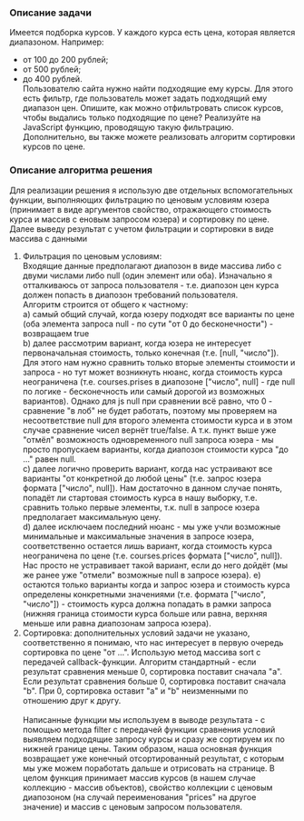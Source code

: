 ### Описание задачи

Имеется подборка курсов. У каждого курса есть цена, которая является диапазоном.
Например:

-   от 100 до 200 рублей;
-   от 500 рублей;
-   до 400 рублей. <br>
    Пользователю сайта нужно найти подходящие ему курсы. Для этого есть фильтр, где пользователь может задать подходящий ему диапазон цен.
    Опишите, как можно отфильтровать список курсов, чтобы выдались только подходящие по цене? Реализуйте на JavaScript функцию, проводящую такую фильтрацию.
    Дополнительно, вы также можете реализовать алгоритм сортировки курсов по цене.

### Описание алгоритма решения

Для реализации решения я использую две отдельных вспомогательных функции, выполняющих фильтрацию по ценовым условиям юзера (принимает в виде аргументов свойство, отражающего стоимость курса и массив с еновым запросом юзера) и сортировку по цене. Далее выведу результат с учетом фильтрации и сортировки в виде массива с данными<br/>

1. Фильтрация по ценовым условиям: <br/>
   Входящие данные предполагают диапозон в виде массива либо с двуми числами либо null (один элемент или оба). Изначально я отталкиваюсь от запроса пользователя - т.е. диапозон цен курса должен попасть в диапозон требований пользователя.<br/>
   Алгоритм строится от общего к частному:<br/>
   a) самый общий случай, когда юзеру подходят все варианты по цене (оба элемента запроса null - по сути "от 0 до бесконечности") - возвращаем true <br/>
   b) далее рассмотрим вариант, когда юзера не интересует первоначальная стоимость, только конечная (т.е. [null, "число"]). Для этого нам нужно сравнить только вторые элементы стоимости и запроса - но тут может возникнуть нюанс, когда стоимость курса неограничена (т.е. courses.prises в диапозоне ["число", null] - где null по логике - бесконечность или самый дорогой из возможных вариантов). Однако для js null при сравнении всё равно, что 0 - сравнение "в лоб" не будет работать, поэтому мы проверяем на несоответствие null для второго элемента стоимости курса и в этом случае сравнение чисел вернёт true/false. А т.к. пункт выше уже "отмёл" возможность одновременного null запроса юзера - мы просто пропускаем варианты, когда диапозон стоимости курса "до ..." равен null. <br/>
   c) далее логично проверить вариант, когда нас устраивают все варианты "от конкретной до любой цены" (т.е. запрос юзера формата ["число", null]). Нам достаточно в данном случае понять, попадёт ли стартовая стоимость курса в нашу выборку, т.е. сравнить только первые элементы, т.к. null в запросе юзера предполагает максимальную цену. <br/>
   d) далее исключаем последний нюанс - мы уже учли возможные минимальные и максимальные значения в запросе юзера, соответственно остается лишь вариант, когда стоимость курса неограничена по цене (т.е. courses.prices формата ["число", null]). Нас просто не устравивает такой вариант, если до него дойдёт (мы же ранее уже "отмели" возможные null в запросе юзера).
   e) остаются только варианты когда и запрос юзера и стоимость курса определены конкретными значениями (т.е. формата ["число", "число"]) - стоимость курса должна попадать в рамки запроса (нижняя граница стоимости курса больше или равна, верхняя меньше или равна диапозонам запроса юзера).
   <br>
2. Cортировка: дополнительных условий задачи не указано, соответственно я понимаю, что нас интересует в первую очередь сортировка по цене "от ...".
   Использую метод массива sort с передачей callback-функции. Алгоритм стандартный - если результат сравнения меньше 0, сортировка поставит сначала "a". Если результат сравнения больше 0, сортировка поставит сначала "b". При 0, сортировка оставит "a" и "b" неизменными по отношению друг к другу.
   <br/><br/>
   Написанные функции мы используем в выводе результата - с помощью метода filter с передачей функции сравнения условий выявляем подходящие запросу курсы и сразу же сортируем их по нижней границе цены. Таким образом, наша основная функция возвращает уже конечный отсортированный результат, с которым мы уже можем поработать дальше и отрисовать на странице. В целом функция принимает массив курсов (в нашем случае коллекцию - массив объектов), свойство коллекции с ценовым диапозоном (на случай переименования "prices" на другое значение) и массив с ценовым запросом пользователя.
